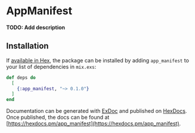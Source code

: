 # AppManifest

**TODO: Add description**

## Installation

If [available in Hex](https://hex.pm/docs/publish), the package can be installed
by adding `app_manifest` to your list of dependencies in `mix.exs`:

```elixir
def deps do
  [
    {:app_manifest, "~> 0.1.0"}
  ]
end
```

Documentation can be generated with [ExDoc](https://github.com/elixir-lang/ex_doc)
and published on [HexDocs](https://hexdocs.pm). Once published, the docs can
be found at [https://hexdocs.pm/app_manifest](https://hexdocs.pm/app_manifest).

